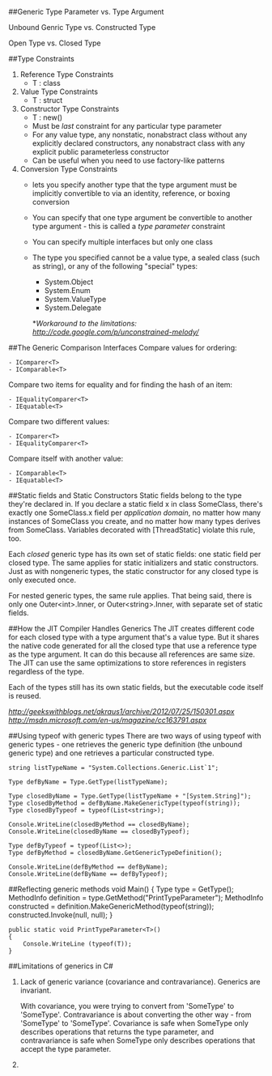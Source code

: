 ##Generic
Type Parameter vs. Type Argument

Unbound Genric Type vs. Constructed Type 

Open Type vs. Closed Type

##Type Constraints
1. Reference Type Constraints
	- T : class
2. Value Type Constraints
	- T : struct
3. Constructor Type Constraints
	- T : new()
	- Must be *last* constraint for any particular type parameter  
	- For any value type, any nonstatic, nonabstract class without any explicitly declared constructors, any nonabstract class with any explicit public parameterless constructor
	- Can be useful when you need to use factory-like patterns
4. Conversion Type Constraints
	- lets you specify another type that the type argument must be implicitly convertible to via an identity, reference, or boxing conversion
	- You can specify that one type argument be convertible to another type argument - this is called a *type parameter* constraint
	- You can specify multiple interfaces but only one class
	- The type you specified cannot be a value type, a sealed class (such as string), or any of the following "special" types:
		- System.Object
		- System.Enum
		- System.ValueType
		- System.Delegate
		
		**Workaround to the limitations: http://code.google.com/p/unconstrained-melody/*

##The Generic Comparison Interfaces
Compare values for ordering:

	- IComparer<T>
	- IComparable<T>

Compare two items for equality and for finding the hash of an item:

	- IEqualityComparer<T>	
	- IEquatable<T>

Compare two different values:

	- IComparer<T>
	- IEqualityComparer<T>

Compare itself with another value:

	- IComparable<T>
	- IEquatable<T>

##Static fields and Static Constructors
Static fields belong to the type they're declared in. If you declare a static field x in class SomeClass, there's exactly one SomeClass.x field per *application domain*, no matter how many instances of SomeClass you create, and no matter how many types derives from SomeClass. Variables decorated with [ThreadStatic] violate this rule, too.

Each *closed* generic type has its own set of static fields: one static field per closed type. The same applies for static initializers and static constructors. Just as with nongeneric types, the static constructor for any closed type is only executed once.

For nested generic types, the same rule applies. That being said, there is only one Outer<<int>int>.Inner, or Outer<<string>string>.Inner, with separate set of static fields.

##How the JIT Compiler Handles Generics
The JIT creates different code for each closed type with a type argument that's a value type. But it shares the native code generated for all the closed type that use a reference type as the type argument. It can do this because all references are same size. The JIT can use the same optimizations to store references in registers regardless of the type.

Each of the types still has its own static fields, but the executable code itself is reused.

*http://geekswithblogs.net/akraus1/archive/2012/07/25/150301.aspx
http://msdn.microsoft.com/en-us/magazine/cc163791.aspx*

##Using typeof with generic types
There are two ways of using typeof with generic types - one retrieves the generic type definition (the unbound generic type) and one retrieves a particular constructed type.

    string listTypeName = "System.Collections.Generic.List`1";
    
    Type defByName = Type.GetType(listTypeName);
    
    Type closedByName = Type.GetType(listTypeName + "[System.String]");
    Type closedByMethod = defByName.MakeGenericType(typeof(string));
    Type closedByTypeof = typeof(List<string>);
    
    Console.WriteLine(closedByMethod == closedByName);
    Console.WriteLine(closedByName == closedByTypeof);
    
    Type defByTypeof = typeof(List<>);
    Type defByMethod = closedByName.GetGenericTypeDefinition();
    
    Console.WriteLine(defByMethod == defByName);
    Console.WriteLine(defByName == defByTypeof);

##Reflecting generic methods
    void Main()
    {
    	Type type = GetType();
    	MethodInfo definition = type.GetMethod("PrintTypeParameter");
    	MethodInfo constructed = definition.MakeGenericMethod(typeof(string));
    	constructed.Invoke(null, null);
    }
    
    public static void PrintTypeParameter<T>()
    {
    	Console.WriteLine (typeof(T));
    }

##Limitations of generics in C#
1. Lack of generic variance (covariance and contravariance). Generics are invariant. 
 
	With covariance, you were trying to convert from 'SomeType<Circle>' to 'SomeType<IShape>'. Contravariance is about converting the other way - from 'SomeType<IShape>' to 'SomeType<Circle>'. Covariance is safe when SomeType only describes operations that returns the type parameter, and contravariance is safe when SomeType only describes operations that accept the type parameter.
2. 